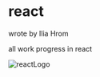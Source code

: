 # react

wrote by Ilia Hrom

all work progress in react


![reactLogo](https://github.com/user-attachments/assets/d524bc5a-588e-4c6b-be6a-e99c50ddce84)
